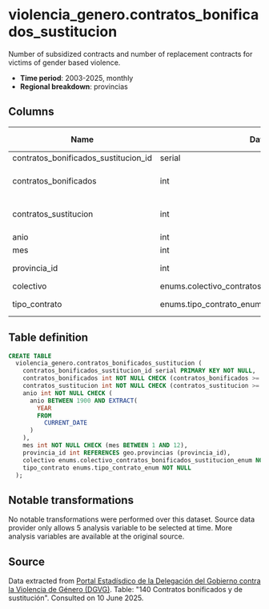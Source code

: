 # violencia_genero.contratos_bonificados_sustitucion

Number of subsidized contracts and number of replacement contracts for victims of gender based violence.

- **Time period**: 2003-2025, monthly
- **Regional breakdown**: provincias

## Columns

| Name | Data Type | Is Nullable | Description |
| --- | --- | --- | --- |
| contratos_bonificados_sustitucion_id | serial | NO | primary key |
| contratos_bonificados | int | NO | number of subsidized contracts |
| contratos_sustitucion | int | NO | number of replacemet contracts |
| anio | int | NO | year |
| mes | int | NO | month |
| provincia_id | int | YES | references geo.provincias |
| colectivo | enums.colectivo_contratos_bonificados_sustitucion_enum | NO | colective |
| tipo_contrato | enums.tipo_contrato_enum | NO | type of contract |

## Table definition

```sql
CREATE TABLE
  violencia_genero.contratos_bonificados_sustitucion (
    contratos_bonificados_sustitucion_id serial PRIMARY KEY NOT NULL,
    contratos_bonificados int NOT NULL CHECK (contratos_bonificados >= 0),
    contratos_sustitucion int NOT NULL CHECK (contratos_sustitucion >= 0),
    anio int NOT NULL CHECK (
      anio BETWEEN 1900 AND EXTRACT(
        YEAR
        FROM
          CURRENT_DATE
      )
    ),
    mes int NOT NULL CHECK (mes BETWEEN 1 AND 12),
    provincia_id int REFERENCES geo.provincias (provincia_id),
    colectivo enums.colectivo_contratos_bonificados_sustitucion_enum NOT NULL,
    tipo_contrato enums.tipo_contrato_enum NOT NULL
  );
```

## Notable transformations
No notable transformations were performed over this dataset. Source data provider only allows 5 analysis variable to be selected at time. More analysis variables are available at the original source. 

## Source
Data extracted from <a href="https://estadisticasviolenciagenero.igualdad.gob.es/" target="_blank">Portal Estadísdico de la Delegación del Gobierno contra la Violencia de Género (DGVG)</a>. Table: "140 Contratos bonificados y de sustitución".
Consulted on 10 June 2025.
